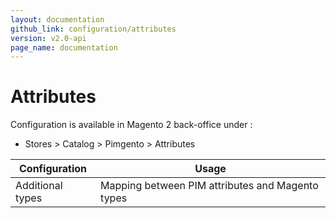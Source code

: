 ```yaml
---
layout: documentation
github_link: configuration/attributes
version: v2.0-api
page_name: documentation
---
```


# Attributes

Configuration is available in Magento 2 back-office under :
* Stores > Catalog > Pimgento > Attributes

| Configuration         | Usage                                              |
|-----------------------|----------------------------------------------------|
| Additional types      | Mapping between PIM attributes and Magento types   |